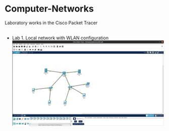 # Computer-Networks
Laboratory works in the Cisco Packet Tracer</br></br>
- Lab 1. Local network with WLAN configuration</br>
![](resources/lab1.png) 
